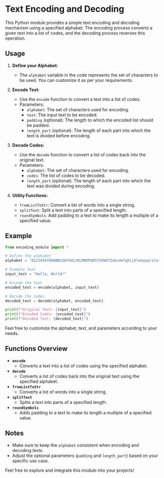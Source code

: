 # Text Encoding and Decoding

This Python module provides a simple text encoding and decoding mechanism using a specified alphabet. The encoding process converts a given text into a list of codes, and the decoding process reverses this operation.

## Usage

1. **Define your Alphabet:**
    - The `alphabet` variable in the code represents the set of characters to be used. You can customize it as per your requirements.

2. **Encode Text:**
    - Use the `encode` function to convert a text into a list of codes.
    - Parameters:
        - `alphabet`: The set of characters used for encoding.
        - `text`: The input text to be encoded.
        - `padding` (optional): The length to which the encoded list should be padded.
        - `length_part` (optional): The length of each part into which the text is divided before encoding.

3. **Decode Codes:**
    - Use the `decode` function to convert a list of codes back into the original text.
    - Parameters:
        - `alphabet`: The set of characters used for encoding.
        - `codes`: The list of codes to be decoded.
        - `length_part` (optional): The length of each part into which the text was divided during encoding.

4. **Utility Functions:**
    - `fromListToStr`: Convert a list of words into a single string.
    - `splitText`: Split a text into parts of a specified length.
    - `roundSymbols`: Add padding to a text to make its length a multiple of a specified value.

## Example

```python
from encoding_module import *

# Define the alphabet
alphabet = "0123456789ABBCDEFGHIJKLMNOPQRSTUVWXYZabcdefghijklmnopqrstuvwxyz.,!? "

# Example text
input_text = "Hello, World!"

# Encode the text
encoded_text = encode(alphabet, input_text)

# Decode the codes
decoded_text = decode(alphabet, encoded_text)

print(f"Original Text: {input_text}")
print(f"Encoded Codes: {encoded_text}")
print(f"Decoded Text: {decoded_text}")
```

Feel free to customize the alphabet, text, and parameters according to your needs.

## Functions Overview

- **`encode`**
    - Converts a text into a list of codes using the specified alphabet.
- **`decode`**
    - Converts a list of codes back into the original text using the specified alphabet.
- **`fromListToStr`**
    - Converts a list of words into a single string.
- **`splitText`**
    - Splits a text into parts of a specified length.
- **`roundSymbols`**
    - Adds padding to a text to make its length a multiple of a specified value.

## Notes

- Make sure to keep the `alphabet` consistent when encoding and decoding texts.
- Adjust the optional parameters (`padding` and `length_part`) based on your specific use case.

Feel free to explore and integrate this module into your projects!
